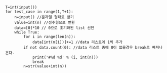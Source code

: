     T=int(input())
    for test_case in range(1,T+1):
        n=input() //문자열 형태로 받기
        value=int(n) //정수형으로 변환
        data=[0]*10 // 0으로 초기화된 list 선언
        while True:
            for i in range(len(n)):
                data[int(n[i])]+=1 //data 리스트에 1씩 추가
            if not data.count(0): //data 리스트 중에 0이 없을경우 break로 빠져나온다.
                print('#%d %d' % (i, int(n)))
                break
            n=str(value+int(n))
